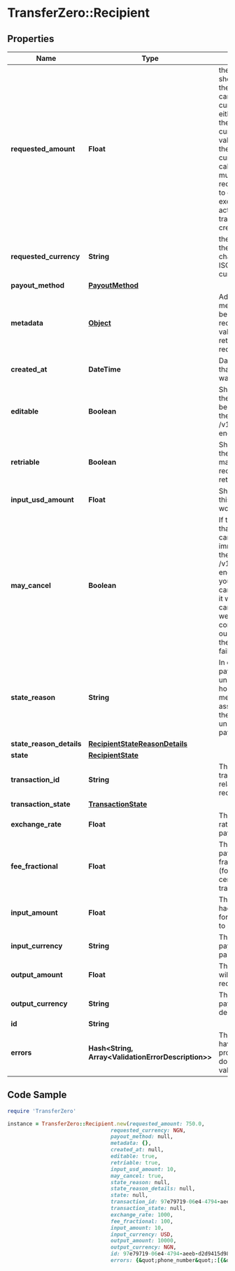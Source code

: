 # TransferZero::Recipient

## Properties

Name | Type | Description | Notes
------------ | ------------- | ------------- | -------------
**requested_amount** | **Float** | the amount that should be paid to the recipient. This can be in any currency, usually either the input or the output currency. If the value here is not the output currency we will calculate how much the recipient is going to get using the exchange rates active when the transaction was created. | 
**requested_currency** | **String** | the currency of the amount in 3-character alpha ISO 4217 currency format | 
**payout_method** | [**PayoutMethod**](PayoutMethod.md) |  | 
**metadata** | [**Object**](.md) | Additional metadata that can be added to a recipient. These values will be returned on request | [optional] 
**created_at** | **DateTime** | Date and time that the recipient was created. | [optional] 
**editable** | **Boolean** | Shows whether the recipient can be edited using the PATCH /v1/recipients/{id} endpoint or not | [optional] 
**retriable** | **Boolean** | Shows whether the transaction made to the recipient can be retried or not | [optional] 
**input_usd_amount** | **Float** | Shows how much this payment is worth in USD | [optional] 
**may_cancel** | **Boolean** | If true it shows that the payment can be cancelled immediately using the DELETE /v1/recipients/{id} endpoint. If false you can still try to cancel it, however it will only gets cancelled once we have confirmation from our partner that the payment has failed. | [optional] 
**state_reason** | **String** | In case the payment is unsuccessful it holds the error message associated with the last unsuccessful payout. | [optional] 
**state_reason_details** | [**RecipientStateReasonDetails**](RecipientStateReasonDetails.md) |  | [optional] 
**state** | [**RecipientState**](RecipientState.md) |  | [optional] 
**transaction_id** | **String** | The ID of the transaction that is related to this recipient | [optional] 
**transaction_state** | [**TransactionState**](TransactionState.md) |  | [optional] 
**exchange_rate** | **Float** | The exchange rate used in this payment | [optional] 
**fee_fractional** | **Float** | The fee for this payment in fractional units (for example cents for USD transactions) | [optional] 
**input_amount** | **Float** | The amount that had to be paid in for this payment to proceed | [optional] 
**input_currency** | **String** | The currency this payment was paid in | [optional] 
**output_amount** | **Float** | The amount that will be paid to the recipient | [optional] 
**output_currency** | **String** | The currency the payment will be delivered in | [optional] 
**id** | **String** |  | [optional] 
**errors** | **Hash&lt;String, Array&lt;ValidationErrorDescription&gt;&gt;** | The fields that have some problems and don&#39;t pass validation | [optional] 

## Code Sample

```ruby
require 'TransferZero'

instance = TransferZero::Recipient.new(requested_amount: 750.0,
                                 requested_currency: NGN,
                                 payout_method: null,
                                 metadata: {},
                                 created_at: null,
                                 editable: true,
                                 retriable: true,
                                 input_usd_amount: 10,
                                 may_cancel: true,
                                 state_reason: null,
                                 state_reason_details: null,
                                 state: null,
                                 transaction_id: 97e79719-06e4-4794-aeeb-d2d9415d983a,
                                 transaction_state: null,
                                 exchange_rate: 1000,
                                 fee_fractional: 100,
                                 input_amount: 10,
                                 input_currency: USD,
                                 output_amount: 10000,
                                 output_currency: NGN,
                                 id: 97e79719-06e4-4794-aeeb-d2d9415d983a,
                                 errors: {&quot;phone_number&quot;:[{&quot;error&quot;:&quot;invalid&quot;}],&quot;documents&quot;:[{&quot;error&quot;:&quot;blank&quot;}]})
```


